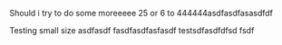 Should i try to do some moreeeee
25 or 6 to 444444asdfasdfasasdfdf

Testing small size
asdfasdf
fasdfasdfasfasdf
testsdfasdfdfsd
fsdf